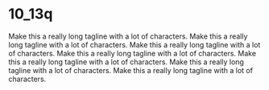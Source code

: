 10_13q
======
Make this a really long tagline with a lot of characters. Make this a really long tagline with a lot of characters. Make this a really long tagline with a lot of characters. Make this a really long tagline with a lot of characters. Make this a really long tagline with a lot of characters. Make this a really long tagline with a lot of characters. Make this a really long tagline with a lot of characters.
